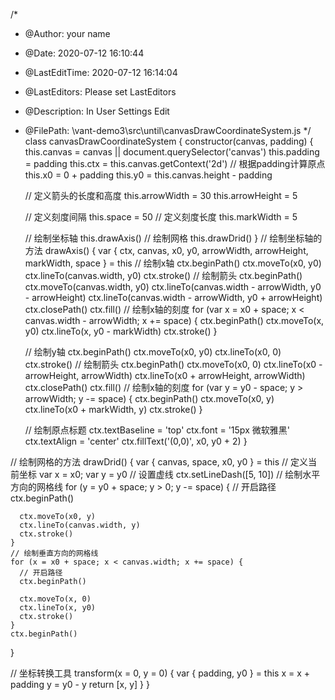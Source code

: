 /*
 * @Author: your name
 * @Date: 2020-07-12 16:10:44
 * @LastEditTime: 2020-07-12 16:14:04
 * @LastEditors: Please set LastEditors
 * @Description: In User Settings Edit
 * @FilePath: \vant-demo3\src\until\canvasDrawCoordinateSystem.js
 */
class canvasDrawCoordinateSystem {
  constructor(canvas, padding) {
    this.canvas = canvas || document.querySelector('canvas')
    this.padding = padding
    this.ctx = this.canvas.getContext('2d')
    // 根据padding计算原点
    this.x0 = 0 + padding
    this.y0 = this.canvas.height - padding

    // 定义箭头的长度和高度
    this.arrowWidth = 30
    this.arrowHeight = 5

    // 定义刻度间隔
    this.space = 50
    // 定义刻度长度
    this.markWidth = 5

    // 绘制坐标轴
    this.drawAxis()
    // 绘制网格
    this.drawDrid()
  }
  // 绘制坐标轴的方法
  drawAxis() {
    var { ctx, canvas, x0, y0, arrowWidth, arrowHeight, markWidth, space } = this
    // 绘制x轴
    ctx.beginPath()
    ctx.moveTo(x0, y0)
    ctx.lineTo(canvas.width, y0)
    ctx.stroke()
    // 绘制箭头
    ctx.beginPath()
    ctx.moveTo(canvas.width, y0)
    ctx.lineTo(canvas.width - arrowWidth, y0 - arrowHeight)
    ctx.lineTo(canvas.width - arrowWidth, y0 + arrowHeight)
    ctx.closePath()
    ctx.fill()
    // 绘制x轴的刻度
    for (var x = x0 + space; x < canvas.width - arrowWidth; x += space) {
      ctx.beginPath()
      ctx.moveTo(x, y0)
      ctx.lineTo(x, y0 - markWidth)
      ctx.stroke()
    }

    // 绘制y轴
    ctx.beginPath()
    ctx.moveTo(x0, y0)
    ctx.lineTo(x0, 0)
    ctx.stroke()
    // 绘制箭头
    ctx.beginPath()
    ctx.moveTo(x0, 0)
    ctx.lineTo(x0 - arrowHeight, arrowWidth)
    ctx.lineTo(x0 + arrowHeight, arrowWidth)
    ctx.closePath()
    ctx.fill()
    // 绘制x轴的刻度
    for (var y = y0 - space; y > arrowWidth; y -= space) {
      ctx.beginPath()
      ctx.moveTo(x0, y)
      ctx.lineTo(x0 + markWidth, y)
      ctx.stroke()
    }

    // 绘制原点标题
    ctx.textBaseline = 'top'
    ctx.font = '15px 微软雅黑'
    ctx.textAlign = 'center'
    ctx.fillText('(0,0)', x0, y0 + 2)
  }

  // 绘制网格的方法
  drawDrid() {
    var { canvas, space, x0, y0 } = this
    // 定义当前坐标
    var x = x0; var y = y0
    // 设置虚线
    ctx.setLineDash([5, 10])
    // 绘制水平方向的网格线
    for (y = y0 + space; y > 0; y -= space) {
      // 开启路径
      ctx.beginPath()

      ctx.moveTo(x0, y)
      ctx.lineTo(canvas.width, y)
      ctx.stroke()
    }
    // 绘制垂直方向的网格线
    for (x = x0 + space; x < canvas.width; x += space) {
      // 开启路径
      ctx.beginPath()

      ctx.moveTo(x, 0)
      ctx.lineTo(x, y0)
      ctx.stroke()
    }
    ctx.beginPath()
  }

  // 坐标转换工具
  transform(x = 0, y = 0) {
    var { padding, y0 } = this
    x = x + padding
    y = y0 - y
    return [x, y]
  }
}


